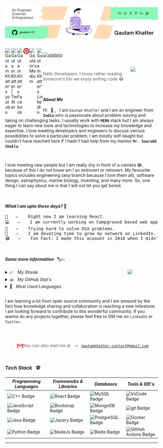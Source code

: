 <br>

<img src="/banner.png">
 <br> <br>
 
   
<a href="https://www.youtube.com/channel/UCY9Rc7oBWZZXExtgJcsQluA">
<img align="left" alt="Gautam Khatter's youtube" width="20px" src="https://raw.githubusercontent.com/peterthehan/peterthehan/master/assets/youtube.svg" title="YouTube" />
 
<a href="https://twitter.com/GautamKhatter7">
<img align="left" alt="Gautam Khatter | Twitter" width="20px" src="https://raw.githubusercontent.com/peterthehan/peterthehan/master/assets/twitter.svg" title="Twitter" />
   
<a href="https://www.facebook.com/itsgautamkhatter">
<img align="left" alt="Gautam Khatter's Facebook" width="20px" src="https://raw.githubusercontent.com/peterthehan/peterthehan/master/assets/facebook.svg" title="Facebook" />
 
<a href="https://in.pinterest.com/gautam_7/_created/">
<img align="left" alt="Gautam Khatter's pinterest" width="20px" src="/pinterest.svg" title="Pinterest" />
 
<a href ="https://gautam-7.medium.com/">
<img align="left" alt="Gautam's Medium" width="25px" src="https://edent.github.io/SuperTinyIcons/images/svg/medium.svg" title="Medium" />
        
<a href="https://www.linkedin.com/in/gautamkhatter7">
<img align="left" alt="Gautam Khatter's LinkedIn" width="20px" src="https://raw.githubusercontent.com/peterthehan/peterthehan/master/assets/linkedin.svg" title="LinkedIn" />
 
![visitors](https://visitor-badge.laobi.icu/badge?page_id=gautam-07.gautam-07) 
</a>

<br>
 
<img align="right" width=90px src="https://media.giphy.com/media/zJ3V6Ot51H8Y0/giphy.gif">
 
> Hello Developers. I know rather reading someone's bio we enjoy writing code 😂
 
 
 <br>
 
#### <i>About Me</i>
 
 
 <p>
 Hi &nbsp; 👋 , &nbsp; I am <code>Gautam Khatter</code> and I am an engineer from <code><b>India</b></code> who is passionate about problem solving and taking on challenging tasks. I usually work with <code><b>MERN</code></b> stack but I am always eager to learn new tools and technologies to increase my knowledge and expertise. I love meeting developers and engineers to discuss various possibilities to solve a particular problem. I am mostly self-taught but couldn't have reached here if I hadn't had help from my mentor <code><b>Mr. Saurabh Shukla</b></code>.
</p>
 
 <br>
 
<p>
I love meeting new people but I am really shy in front of a camera 😂, because of this I do not know am I an extrovert or introvert. My favourite topics includes engineering (any branch because I love them all), software design, astrophysics, marine biology, investing, and many more. So, one thing I can say about me is that I will not let you get bored.   
</p>
 
 
 
<br>
 
 <h4><i>What I am upto these days? </i>😬</h4>
<pre>
🌱 &nbsp; ⇢  &nbsp; Right now I am learning React.
💻 &nbsp; ⇢  &nbsp; I am currently working on Campground based web app.
🤯 &nbsp; ⇢  &nbsp; Trying hard to solve DSA problems.
👥 &nbsp; ⇢  &nbsp; I am devoting time to grow my network on LinkedIn.
😂 &nbsp; ⇢  &nbsp; Fun Fact: I made this acoount in 2018 when I didn't even knew what GitHub was.
</pre>

 <br>
 
<h4><i>Some more information &nbsp; </i>🏷:-</h4>

 <img align="right" width=100px src="https://media.giphy.com/media/YMXLTqI8MWFoEK5vwn/giphy.gif">
 
 <details>
  <summary> 📈 &nbsp; <i>My Streak</i></summary>
  
  <br>
  
  [![GitHub Streak](http://github-readme-streak-stats.herokuapp.com?user=gautam-07&theme=dracula&hide_border=true)](https://git.io/streak-stats)
</details>
 
  <details>
   <summary> 📊 &nbsp; <i>My GitHub Stat's</i></summary>
  
  <br>
  
 [![Gautam's GitHub stats](https://github-readme-stats.vercel.app/api?username=gautam-07&show_icons=true&theme=dracula&count_private=true)](https://github.com/anuraghazra/github-readme-stats)
 </details>



 <details>
  <summary> 🧮 &nbsp; <i>Most Used Languages</i></summary>
  
  <br>
  
[![Top Langs](https://github-readme-stats.vercel.app/api/top-langs/?username=gautam-07&layout=compact&theme=dracula&width=600px)](https://github.com/anuraghazra/github-readme-stats)
</details>

 <br>
<p>
 I am learning a lot from open source community and I am amazed by the fact how knowledge sharing and collaboration is reaching a new milestone. I am looking forward to contribute to this wonderful community. If you wanna do any projects together, please feel free to DM me on <code>LinkedIn</code> or <code>Twitter</code>.
</p>
 <br>
 <br>
 
>  <img align="left" width="20px" title="e-mail" src="gmail.png"> You can also mail me at &nbsp; ⇢ &nbsp; <code>gautamkhatter.contact@gmail.com</code>
 <br>
 <h3><i>Tech Stack</i> &nbsp; 🛠</h3>


 
 |<i>Programming Languages</i>|<i>Frameworks & Libraries</i>|<i>Databases</i>|<i>Tools & IDE's</i>|
 |----|----|----|----|
 |![C++ Badge](https://img.shields.io/badge/-C++-00599C?style=flat-square&logo=c%2B%2B&logoColor=white&color=3776AB)|![React Badge](https://img.shields.io/badge/-React-4FC08D?style=flat-square&logo=react&logoColor=white&color=4FC08D)|![MySQL Badge](https://img.shields.io/badge/-MySQL-4479A1?style=flat-square&logo=MySQL&logoColor=white&color=4479A1)|![VsCode Badge](https://img.shields.io/badge/-VsCode-000?style=flat-square&logo=VsCode&logoColor=white&color=0769AD)|
 ![JavaScript Badge](https://img.shields.io/badge/-JavaScript-F7DF1E?style=flat-square&logo=JavaScript&logoColor=000&color=F7DF1E)| ![Bootstrap Badge](https://img.shields.io/badge/-Bootstrap-7952B3?style=flat-square&logo=Bootstrap&logoColor=white&color=7952B3)|![MongoDB Badge](https://img.shields.io/badge/-MongoDB-47A248?style=flat-square&logo=MongoDB&logoColor=white&color=47A248)|![git Badge](https://img.shields.io/badge/-git-F05032?style=flat-square&logo=git&logoColor=white&color=F05032)|
![Java Badge](https://img.shields.io/badge/-Java-F7DF1E?style=flat-square&logo=Java&logoColor=white&color=3776AB)|![Jquery Badge](https://img.shields.io/badge/-Jquery-0769AD?style=flat-square&logo=Jquery&logoColor=white&color=0769AD)|![PostgreSQL Badge](https://img.shields.io/badge/-PostgreSQL-336791?style=flat-square&logo=PostgreSQL&logoColor=white&color=336791)|![Docker Badge](https://img.shields.io/badge/-Docker-2496ED?style=flat-square&logo=Docker&logoColor=white&color=2496ED)|
![Python Badge](https://img.shields.io/badge/-Python-F7DF1E?style=flat-square&logo=Python&logoColor=000&color=F7DF1E)|![NodeJs Badge](https://img.shields.io/badge/-Node.js-7952B3?style=flat-square&logo=Node.js&logoColor=white&color=7952B3)|![Redis Badge](https://img.shields.io/badge/-Redis-DC382D?style=flat-square&logo=Redis&logoColor=white&color=DC382D)|![GitHub Actions Badge](https://img.shields.io/badge/-GitHub%20Actions-2088FF?style=flat-square&logo=GitHub%20Actions&logoColor=white&color=2088FF)|
 
 
 
 
<hr>
 


 


 

 

 



 
 
 
 













